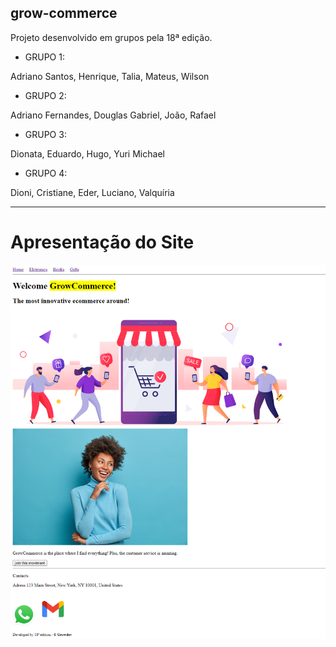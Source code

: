 ## grow-commerce

Projeto desenvolvido em grupos pela 18ª edição.

- GRUPO 1:

Adriano Santos,
Henrique,
Talia,
Mateus,
Wilson

- GRUPO 2:

Adriano Fernandes,
Douglas
Gabriel,
João,
Rafael

- GRUPO 3:

Dionata,
Eduardo,
Hugo,
Yuri
Michael

- GRUPO 4:

Dioni,
Cristiane,
Eder,
Luciano,
Valquíria

<hr>

# Apresentação do Site

<img src="./assets/readme.png" alt="Imagem Readme Apresentação Site">
